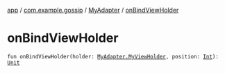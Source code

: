 [app](../../index.md) / [com.example.gossip](../index.md) / [MyAdapter](index.md) / [onBindViewHolder](./on-bind-view-holder.md)

# onBindViewHolder

`fun onBindViewHolder(holder: `[`MyAdapter.MyViewHolder`](-my-view-holder/index.md)`, position: `[`Int`](https://kotlinlang.org/api/latest/jvm/stdlib/kotlin/-int/index.html)`): `[`Unit`](https://kotlinlang.org/api/latest/jvm/stdlib/kotlin/-unit/index.html)